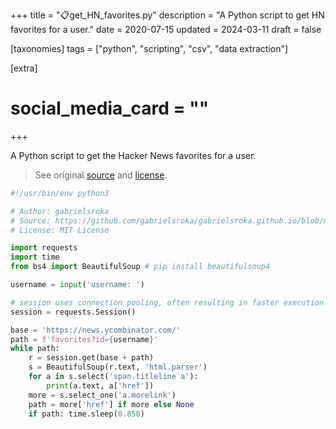 +++
title = "📋get_HN_favorites.py"
description = "A Python script to get HN favorites for a user."
date = 2020-07-15
updated = 2024-03-11
draft = false

[taxonomies]
tags = ["python", "scripting", "csv", "data extraction"]

[extra]
# social_media_card = ""
+++

A Python script to get the Hacker News favorites for a user.

> See original [source](https://github.com/gabrielsroka/gabrielsroka.github.io/blob/c5975c2e4fdc6155bea26a6dcea93287f58ec244/getHNFavorites.py) and [license](https://github.com/gabrielsroka/gabrielsroka.github.io/blob/c5975c2e4fdc6155bea26a6dcea93287f58ec244/LICENSE).

```python
#!/usr/bin/env python3

# Author: gabrielsroka
# Source: https://github.com/gabrielsroka/gabrielsroka.github.io/blob/master/getHNFavorites.py
# License: MIT License

import requests
import time
from bs4 import BeautifulSoup # pip install beautifulsoup4

username = input('username: ')

# session uses connection pooling, often resulting in faster execution.
session = requests.Session()

base = 'https://news.ycombinator.com/'
path = f'favorites?id={username}'
while path:
    r = session.get(base + path)
    s = BeautifulSoup(r.text, 'html.parser')
    for a in s.select('span.titleline a'):
        print(a.text, a['href'])
    more = s.select_one('a.morelink')
    path = more['href'] if more else None
    if path: time.sleep(0.850)
```
